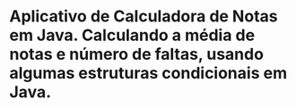 # Aplicativo de Calculadora de Notas em Java. Calculando a média de notas e número de faltas, usando algumas estruturas condicionais em Java.
